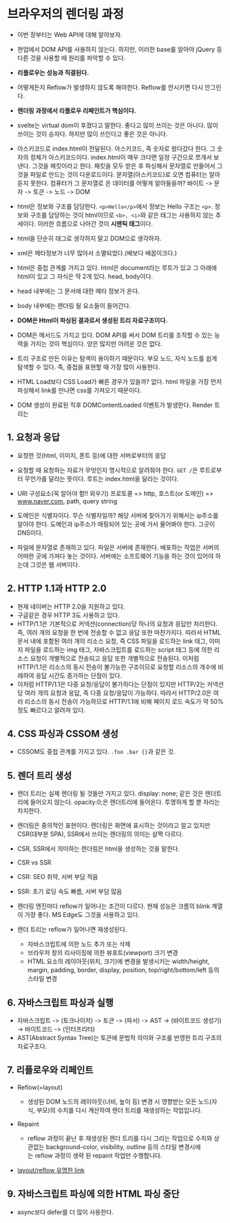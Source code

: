 # 브라우저의 렌더링 과정
- 이번 장부터는 Web API에 대해 알아보자.
- 현업에서 DOM API를 사용하지 않는다. 하지만, 이러한 base를 알아야 jQuery 등 다른 것을 사용할 때 원리를 파악할 수 있다.

- **리플로우는 성능과 직결된다.** 
- 어떻게든지 Reflow가 발생하지 않도록 해야한다. Reflow를 안시키면 다시 안그린다. 
- **렌더링 과정에서 리플로우 리페인트가 핵심이다.**

- svelte는 virtual dom이 후졌다고 말한다. 좋다고 많이 쓰이는 것은 아니다. 많이 쓰이는 것이 승자다. 하지만 많이 쓰인다고 좋은 것은 아니다.

- 아스키코드로 index.html이 전달된다. 아스키코드, 즉 숫자로 왔다갔다 한다. 그 숫자의 정체가 아스키코드이다. index.html이 매우 크다면 일정 구간으로 쪼개서 보낸다. 그것을 패킷이라고 한다. 패킷을 모두 받은 후 파싱해서 문자열로 만들어서 그것을 파일로 만드는 것이 다운로드이다. 문자열(아스키코드)로 오면 컴퓨터는 알아 듣지 못한다. 컴퓨터가 그 문자열로 온 데이터를 어떻게 알아들을까? 바이트 -> 문자 -> 토큰 -> 노드 -> DOM
- html은 정보와 구조를 담당한다. `<p>Hello</p>`에서 정보는 Hello 구조는 `<p>`. 정보와 구조를 담당하는 것이 html이므로 `<b>, <i>`와 같은 태그는 사용하지 않는 추세이다. 이러한 흐름으로 나아간 것이 **시맨틱 태그**이다. 
  
- html을 단순히 태그로 생각하지 말고 DOM으로 생각하자.

- xml은 메타정보가 너무 많아서 소멸되었다.(배보다 배꼽이크다.)

- html은 중첩 관계를 가지고 있다. html은 document라는 루트가 있고 그 아래에 html이 있고 그 자식은 딱 2개 있다. head, body이다. 
- head 내부에는 그 문서에 대한 메타 정보가 온다. 
- body 내부에는 렌더링 될 요소들이 들어간다.

- **DOM은 Html이 파싱된 결과로서 생성된 트리 자료구조이다.**
- DOM은 메서드도 가지고 있다. DOM API를 써서 DOM 트리를 조작할 수 있는 능력을 가지는 것이 핵심이다. 양은 많지만 어려운 것은 없다.


- 트리 구조로 만든 이유는 탐색이 용이하기 때문이다. 부모 노드, 자식 노드를 쉽게 탐색할 수 있다. 즉, 중첩을 표현할 때 가장 많이 사용한다.

- HTML Load보다 CSS Load가 빠른 경우가 있을까? 없다. html 파일을 가장 먼저 파싱해서 link를 만나면 css를 가져오기 때문이다. 
- DOM 생성이 완료된 직후 DOMContentLoaded 이벤트가 발생한다. Render 트리는 

## 1. 요청과 응답
- 요청한 것(html, 이미지, 폰트 등)에 대한 서버로부터의 응답 
- 요청할 때 요청하는 자료가 무엇인지 명시적으로 알려줘야 한다. `GET /`은 루트로부터 무언가를 달라는 뜻이다. 루트는 index.html을 달라는 것이다.

- URI 구성요소(꼭 알아야 함!! 외우기)
프로토콜 => http, 호스트(or 도메인) => www.naver.com, path, query string

- 도메인은 식별자이다. 무슨 식별자일까? 해당 서버에 찾아가기 위해서는 ip주소를 알아야 한다. 도메인과 ip주소가 매핑되어 있는 곳에 가서 물어봐야 한다. 그곳이 DNS이다. 

- 파일에 문자열로 존재하고 있다. 파일은 서버에 존재한다. 배포하는 작업은 서버의 어떠한 곳에 가져다 놓는 것이다. 서버에는 소프트웨어 기능을 하는 것이 있어야 하는데 그것은 웹 서버이다.

## 2. HTTP 1.1과 HTTP 2.0
- 현재 네이버는 HTTP 2.0을 지원하고 있다.
- 구글같은 경우 HTTP 3도 사용하고 있다.
- HTTP/1.1은 기본적으로 커넥션(connection)당 하나의 요청과 응답만 처리한다. 즉, 여러 개의 요청을 한 번에 전송할 수 없고 응답 또한 마찬가지다. 따라서 HTML 문서 내에 포함된 여러 개의 리소스 요청, 즉 CSS 파일을 로드하는 link 태그, 이미지 파일을 로드하는 img 태그, 자바스크립트를 로드하는 script 태그 등에 의한 리소스 요청이 개별적으로 전송되고 응답 또한 개별적으로 전송된다. 이처럼 HTTP/1.1은 리소스의 동시 전송이 불가능한 구조이므로 요청할 리소스의 개수에 비례하여 응답 시간도 증가하는 단점이 있다.
- 이처럼 HTTP/1.1은 다중 요청/응답이 불가하다는 단점이 있지만 HTTP/2는 커넥션당 여러 개의 요청과 응답, 즉 다중 요청/응답이 가능하다. 따라서 HTTP/2.0은 여러 리소스의 동시 전송이 가능하므로 HTTP/1.1에 비해 페이지 로드 속도가 약 50% 정도 빠르다고 알려져 있다.

## 4. CSS 파싱과 CSSOM 생성
- CSSOM도 중첩 관계를 가지고 있다. `.foo .bar {}`과 같은 것.

## 5. 렌더 트리 생성
- 렌더 트리는 실제 렌더링 될 것들만 가지고 있다. display: none; 같은 것은 렌더트리에 들어오지 않는다. opacity:0;은 렌더트리에 들어온다. 투명하게 할 뿐 자리는 차지한다.

- 렌더링은 중의적인 표현이다. 렌더링은 화면에 표시하는 것이라고 알고 있지만 CSR(대부분 SPA), SSR에서 쓰이는 렌더링의 의미는 살짝 다르다.
- CSR, SSR에서 의미하는 렌더링은 html을 생성하는 것을 말한다.

-  CSR vs SSR
  - CSR: SEO 취약, 서버 부담 적음
  - SSR: 초기 로딩 속도 빠름, 서버 부담 많음

- 렌더링 엔진마다 reflow가 일어나는 조건이 다르다. 현재 성능은 크롬의 blink 계열이 가장 좋다. MS Edge도 그것을 사용하고 있다.

- 렌더 트리는 reflow가 일어나면 재생성된다.
  - 자바스크립트에 의한 노드 추가 또는 삭제
  - 브라우저 창의 리사이징에 의한 뷰포트(viewport) 크기 변경
  - HTML 요소의 레이아웃(위치, 크기)에 변경을 발생시키는 width/height, margin, padding, border, display, position, top/right/bottom/left 등의 스타일 변경

## 6. 자바스크립트 파싱과 실행
- 자바스크립트 -> (토크나이저) -> 토큰 -> (파서) -> AST -> (바이트코드 생성기) -> 바이트코드 -> (인터프리터)
- AST(Abstract Syntax Tree)는 토큰에 문법적 의미와 구조를 반영한 트리 구조의 자료구조다. 

## 7. 리플로우와 리페인트
- Reflow(=layout)
  - 생성된 DOM 노드의 레이아웃(너비, 높이 등) 변경 시 영향받는 모든 노드(자식, 부모)의 수치를 다시 계산하여 렌더 트리를 재생성하는 작업입니다.

- Repaint
  - reflow 과정이 끝난 후 재생성된 렌더 트리를 다시 그리는 작업으로 수치와 상관없는 background-color, visibility, outline 등의 스타일 변경시에는 reflow 과정이 생략 된 repaint 작업만 수행합니다.


- [layout/reflow 유명한 link](https://gist.github.com/paulirish/5d52fb081b3570c81e3a)

## 9. 자바스크립트 파싱에 의한 HTML 파싱 중단
- async보다 defer를 더 많이 사용한다.
